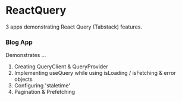 # ReactQuery

3 apps demonstrating React Query (Tabstack) features.

### Blog App

Demonstrates ...

1. Creating QueryClient & QueryProvider
2. Implementing useQuery while using isLoading / isFetching & error objects
3. Configuring 'staletime'
4. Pagination & Prefetching
